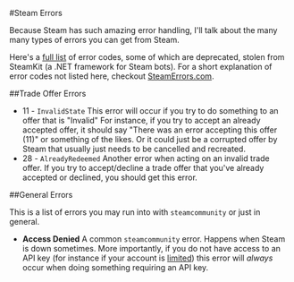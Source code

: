 #Steam Errors

Because Steam has such amazing error handling, I'll talk about the many many types of errors you can get from Steam.

Here's a [full list](https://github.com/charredgrass/node-backpacktf/blob/2d9619b63ed88a6b9e1707ea87f50e1b9273c09b/values.js#L136) of error codes, some of which are deprecated, stolen from SteamKit (a .NET framework for Steam bots). For a short explanation of error codes not listed here, checkout [SteamErrors.com](http://steamerrors.com/).

##Trade Offer Errors

 * 11 - `InvalidState` This error will occur if you try to do something to an offer that is "Invalid" For instance, if you try to accept an already accepted offer, it should say "There was an error accepting this offer (11)" or something of the likes. Or it could just be a corrupted offer by Steam that usually just needs to be cancelled and recreated.
 * 28 - `AlreadyRedeemed` Another error when acting on an invalid trade offer. If you try to accept/decline a trade offer that you've already accepted or declined, you should get this error.
 
##General Errors

This is a list of errors you may run into with `steamcommunity` or just in general.

* **Access Denied** A common `steamcommunity` error. Happens when Steam is down sometimes. More importantly, if you do not have access to an API key (for instance if your account is [limited](https://support.steampowered.com/kb_article.php?ref=3330-IAGK-7663)) this error will *always* occur when doing something requiring an API key.
